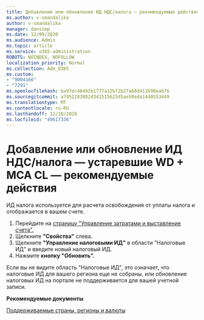 ```yaml
---
title: Добавление или обновление ИД НДС/налога — рекомендуемые действия для устаревших WD + MCA CL
ms.author: v-smandalika
author: v-smandalika
manager: dansimp
ms.date: 12/09/2020
ms.audience: Admin
ms.topic: article
ms.service: o365-administration
ROBOTS: NOINDEX, NOFOLLOW
localization_priority: Normal
ms.collection: Adm_O365
ms.custom:
- "9004166"
- "7291"
ms.openlocfilehash: ba97ec48492b1777a12bf2b27a68d411690eab76
ms.sourcegitcommit: a7952283882d341515623d5ae58eda14d0553449
ms.translationtype: MT
ms.contentlocale: ru-RU
ms.lasthandoff: 12/10/2020
ms.locfileid: "49617336"
---
```

# <a name="add-or-update-vattax-id---legacy-wd--mca-cl---recommended-steps"></a>Добавление или обновление ИД НДС/налога — устаревшие WD + MCA CL — рекомендуемые действия

ИД налога используется для расчета освобождения от уплаты налога и отображается в вашем счете.

1. Перейдите на [страницу "Управление затратами и выставление счета".](https://ms.portal.azure.com/#blade/Microsoft_Azure_GTM/ModernBillingMenuBlade/Overview) 
2. Щелкните **"Свойства"** слева. 
3. Щелкните  **"Управление налоговыми ИД"** в области "Налоговые ИД" и введите новый налоговый ИД.
4. Нажмите **кнопку "Обновить".** 

Если вы не видите  область "Налоговые ИД", это означает, что налоговые ИД для вашего региона еще не собраны, или обновление налоговых ИД на портале не поддерживается для вашей учетной записи.

**Рекомендуемые документы**

[Поддерживаемые страны, регионы и валюты](https://azure.microsoft.com/pricing/faq/)

